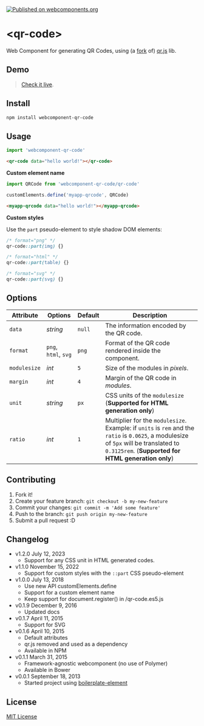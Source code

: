 [![Published on webcomponents.org](https://img.shields.io/badge/webcomponents.org-published-blue.svg)](https://www.webcomponents.org/element/webcomponent-qr-code)

# &lt;qr-code&gt;

Web Component for generating QR Codes, using (a [fork](https://github.com/educastellano/qr.js) of) [qr.js](https://github.com/lifthrasiir/qr.js) lib.

## Demo

> [Check it live](http://educastellano.github.io/qr-code/demo).

## Install

```sh
npm install webcomponent-qr-code
```

## Usage

```js
import 'webcomponent-qr-code'
```

<!--
```
<custom-element-demo>
  <template>
    <script src="demo/webcomponents-lite.js"></script>
    <script src="index.js"></script>
    <next-code-block></next-code-block>
  </template>
</custom-element-demo>
```
-->
```html
<qr-code data="hello world!"></qr-code>
```

**Custom element name**

```js
import QRCode from 'webcomponent-qr-code/qr-code'

customElements.define('myapp-qrcode', QRCode)
```

```html
<myapp-qrcode data="hello world!"></myapp-qrcode>
```

**Custom styles**

Use the `part` pseudo-element to style shadow DOM elements:

```css
/* format="png" */
qr-code::part(img) {}

/* format="html" */
qr-code::part(table) {}

/* format="svg" */
qr-code::part(svg) {}
```


## Options

Attribute       | Options                   | Default             | Description
---             | ---                       | ---                 | ---
`data`          | *string*                  | `null`              | The information encoded by the QR code.
`format`        | `png`, `html`, `svg`      | `png`               | Format of the QR code rendered inside the component.
`modulesize`    | *int*                     | `5`                 | Size of the modules in *pixels*.
`margin`        | *int*                     | `4`                 | Margin of the QR code in *modules*.
`unit`          | *string*                  | `px`                | CSS units of the `modulesize` (**Supported for HTML generation only**)
`ratio`         | *int*                     | `1`                 | Multiplier for the `modulesize`. Example: if `units` is `rem` and the `ratio` is `0.0625`, a modulesize of `5px` will be translated to `0.3125rem`. (**Supported for HTML generation only**)


## Contributing

1. Fork it!
2. Create your feature branch: `git checkout -b my-new-feature`
3. Commit your changes: `git commit -m 'Add some feature'`
4. Push to the branch: `git push origin my-new-feature`
5. Submit a pull request :D

## Changelog
* v1.2.0 July 12, 2023
    * Support for any CSS unit in HTML generated codes.
* v1.1.0 November 15, 2022
    * Support for custom styles with the `::part` CSS pseudo-element
* v1.0.0 July 13, 2018
    * Use new API customElements.define
    * Support for a custom element name
    * Keep support for document.register() in /qr-code.es5.js
* v0.1.9 December 9, 2016
    * Updated docs
* v0.1.7 April 11, 2015
    * Support for SVG
* v0.1.6 April 10, 2015
    * Default attributes
    * qr.js removed and used as a dependency
    * Available in NPM
* v0.1.1 March 31, 2015
    * Framework-agnostic webcomponent (no use of Polymer)
    * Available in Bower
* v0.0.1 September 18, 2013
    * Started project using [boilerplate-element](https://github.com/customelements/boilerplate-element)

## License

[MIT License](http://opensource.org/licenses/MIT)
